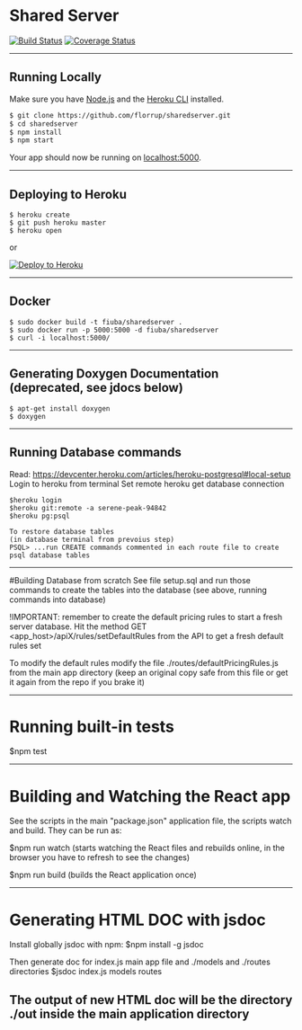 # Shared Server

[![Build Status](https://travis-ci.org/florrup/sharedserver.svg?branch=master)](https://travis-ci.org/florrup/sharedserver) [![Coverage Status](https://coveralls.io/repos/github/florrup/sharedserver/badge.svg?branch=master)](https://coveralls.io/github/florrup/sharedserver?branch=master)

-----------------------------------------------------------
## Running Locally

Make sure you have [Node.js](http://nodejs.org/) and the [Heroku CLI](https://cli.heroku.com/) installed.

```sh
$ git clone https://github.com/florrup/sharedserver.git
$ cd sharedserver
$ npm install
$ npm start
```

Your app should now be running on [localhost:5000](http://localhost:5000/).

-----------------------------------------------------------
## Deploying to Heroku

```
$ heroku create
$ git push heroku master
$ heroku open
```
or

[![Deploy to Heroku](https://www.herokucdn.com/deploy/button.png)](https://heroku.com/deploy)

-----------------------------------------------------------
## Docker

```
$ sudo docker build -t fiuba/sharedserver .
$ sudo docker run -p 5000:5000 -d fiuba/sharedserver
$ curl -i localhost:5000/
```

-----------------------------------------------------------
## Generating Doxygen Documentation (deprecated, see jdocs below)

```
$ apt-get install doxygen
$ doxygen
```

-----------------------------------------------------------
## Running Database commands

Read: https://devcenter.heroku.com/articles/heroku-postgresql#local-setup
Login to heroku from terminal
Set remote heroku
get database connection
```
$heroku login
$heroku git:remote -a serene-peak-94842
$heroku pg:psql

To restore database tables
(in database terminal from prevoius step)
PSQL> ...run CREATE commands commented in each route file to create psql database tables
```
-----------------------------------------------------------
#Building Database from scratch
See file setup.sql and run those commands to create the tables into the database (see above, running commands into database)

!IMPORTANT: remember to create the default pricing rules to start a fresh server database. Hit the method 
GET <app_host>/apiX/rules/setDefaultRules from the API to get a fresh default rules set

To modify the default rules modify the file ./routes/defaultPricingRules.js from the main app directory
(keep an original copy safe from this file or get it again from the repo if you brake it)

-----------------------------------------------------------
# Running built-in tests

$npm test

-----------------------------------------------------------
# Building and Watching the React app
See the scripts in the main "package.json" application file, the scripts watch and build. They can be run as:

$npm run watch
(starts watching the React files and rebuilds online, in the browser you have to refresh to see the changes)

$npm run build
(builds the React application once)

-----------------------------------------------------------
# Generating HTML DOC with jsdoc
Install globally jsdoc with npm:
$npm install -g jsdoc

Then generate doc for index.js main app file and ./models and ./routes directories
$jsdoc index.js models routes

The output of new HTML doc will be the directory ./out inside the main application directory
-----------------------------------------------------------